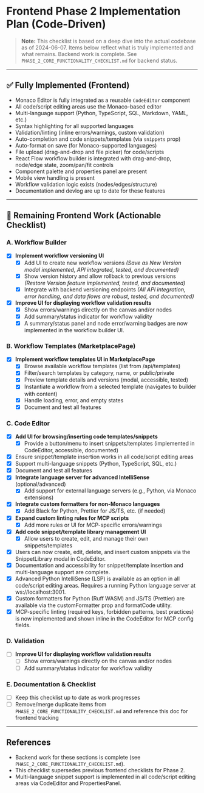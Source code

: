 # Frontend Phase 2 Implementation Plan (Code-Driven)

> **Note:** This checklist is based on a deep dive into the actual codebase as of 2024-06-07. Items below reflect what is truly implemented and what remains. Backend work is complete. See `PHASE_2_CORE_FUNCTIONALITY_CHECKLIST.md` for backend status.

---

## ✅ Fully Implemented (Frontend)
- Monaco Editor is fully integrated as a reusable `CodeEditor` component
- All code/script editing areas use the Monaco-based editor
- Multi-language support (Python, TypeScript, SQL, Markdown, YAML, etc.)
- Syntax highlighting for all supported languages
- Validation/linting (inline errors/warnings, custom validation)
- Auto-completion and code snippets/templates (via `snippets` prop)
- Auto-format on save (for Monaco-supported languages)
- File upload (drag-and-drop and file picker) for code/scripts
- React Flow workflow builder is integrated with drag-and-drop, node/edge state, zoom/pan/fit controls
- Component palette and properties panel are present
- Mobile view handling is present
- Workflow validation logic exists (nodes/edges/structure)
- Documentation and devlog are up to date for these features

---

## 🚧 Remaining Frontend Work (Actionable Checklist)

### A. Workflow Builder
- [x] **Implement workflow versioning UI**
  - [x] Add UI to create new workflow versions *(Save as New Version modal implemented, API integrated, tested, and documented)*
  - [x] Show version history and allow rollback to previous versions *(Restore Version feature implemented, tested, and documented)*
  - [x] Integrate with backend versioning endpoints *(All API integration, error handling, and data flows are robust, tested, and documented)*
- [x] **Improve UI for displaying workflow validation results**
  - [x] Show errors/warnings directly on the canvas and/or nodes
  - [x] Add summary/status indicator for workflow validity
  - [x] A summary/status panel and node error/warning badges are now implemented in the workflow builder UI.

### B. Workflow Templates (MarketplacePage)
- [x] **Implement workflow templates UI in MarketplacePage**
  - [x] Browse available workflow templates (list from /api/templates)
  - [x] Filter/search templates by category, name, or public/private
  - [x] Preview template details and versions (modal, accessible, tested)
  - [x] Instantiate a workflow from a selected template (navigates to builder with content)
  - [x] Handle loading, error, and empty states
  - [x] Document and test all features

### C. Code Editor
- [x] **Add UI for browsing/inserting code templates/snippets**
  - [x] Provide a button/menu to insert snippets/templates (implemented in CodeEditor, accessible, documented)
- [x] Ensure snippet/template insertion works in all code/script editing areas
- [x] Support multi-language snippets (Python, TypeScript, SQL, etc.)
- [x] Document and test all features
- [x] **Integrate language server for advanced IntelliSense** (optional/advanced)
  - [x] Add support for external language servers (e.g., Python, via Monaco extensions)
- [x] **Integrate custom formatters for non-Monaco languages**
  - [x] Add Black for Python, Prettier for JS/TS, etc. (if needed)
- [x] **Expand custom linting rules for MCP scripts**
  - [x] Add more rules or UI for MCP-specific errors/warnings
- [x] **Add code snippet/template library management UI**
  - [x] Allow users to create, edit, and manage their own snippets/templates
- [x] Users can now create, edit, delete, and insert custom snippets via the SnippetLibrary modal in CodeEditor.
- [x] Documentation and accessibility for snippet/template insertion and multi-language support are complete.
- [x] Advanced Python IntelliSense (LSP) is available as an option in all code/script editing areas. Requires a running Python language server at ws://localhost:3001.
- [x] Custom formatters for Python (Ruff WASM) and JS/TS (Prettier) are available via the customFormatter prop and formatCode utility.
- [x] MCP-specific linting (required keys, forbidden patterns, best practices) is now implemented and shown inline in the CodeEditor for MCP config fields.

### D. Validation
- [ ] **Improve UI for displaying workflow validation results**
  - [ ] Show errors/warnings directly on the canvas and/or nodes
  - [ ] Add summary/status indicator for workflow validity

### E. Documentation & Checklist
- [ ] Keep this checklist up to date as work progresses
- [ ] Remove/merge duplicate items from `PHASE_2_CORE_FUNCTIONALITY_CHECKLIST.md` and reference this doc for frontend tracking

---

## References
- Backend work for these sections is complete (see `PHASE_2_CORE_FUNCTIONALITY_CHECKLIST.md`).
- This checklist supersedes previous frontend checklists for Phase 2.
- Multi-language snippet support is implemented in all code/script editing areas via CodeEditor and PropertiesPanel. 